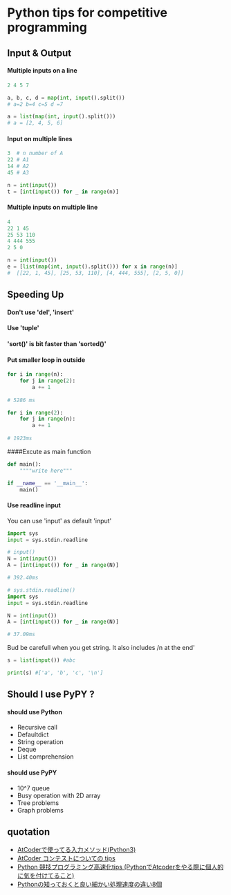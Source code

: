# Python tips for competitive programming

## Input & Output
#### Multiple inputs on a line
```python
2 4 5 7
```
```python
a, b, c, d = map(int, input().split())
# a=2 b=4 c=5 d =7

a = list(map(int, input().split()))
# a = [2, 4, 5, 6] 
```
#### Input on multiple lines
```python
3  # n number of A
22 # A1 
14 # A2
45 # A3
```
```python
n = int(input()) 
t = [int(input()) for _ in range(n)] 
```

#### Multiple inputs on multiple line
```python
4
22 1 45
25 53 110
4 444 555
2 5 0
```
```python
n = int(input())
e = [list(map(int, input().split())) for x in range(n)] 
#  [[22, 1, 45], [25, 53, 110], [4, 444, 555], [2, 5, 0]]
```
## Speeding Up
#### Don't use 'del', 'insert'
#### Use 'tuple'
#### 'sort()' is bit faster than 'sorted()'
#### Put smaller loop in outside
```python
for i in range(n):
    for j in range(2):
        a += 1
        
# 5286 ms
```
```python
for i in range(2):
    for j in range(n):
        a += 1 
        
# 1923ms
```
####Excute as main function
```python
def main():
    """"write here"""

if __name__ == '__main__':
    main()
```


#### Use readline input

You can use 'input' as default 'input'
```python
import sys
input = sys.stdin.readline
```
```python
# input()
N = int(input())
A = [int(input()) for _ in range(N)]

# 392.40ms
```

```python
# sys.stdin.readline()
import sys
input = sys.stdin.readline

N = int(input())
A = [int(input()) for _ in range(N)]

# 37.09ms
```
Bud be carefull when you get string. It also includes /n at the end'
```python
s = list(input()) #abc

print(s) #['a', 'b', 'c', '\n']
```

## Should I use PyPY ?
#### should use Python
- Recursive call
- Defaultdict
- String operation
- Deque
- List comprehension

####  should use PyPY
- 10^7 queue
- Busy operation with 2D array
- Tree problems
- Graph problems
## quotation
- [AtCoderで使ってる入力メソッド(Python3)](https://qiita.com/fmhr/items/77fc453e2fb1bc02e392)
- [AtCoder コンテストについての tips](https://qiita.com/drken/items/8a6f139158cde8a61dce)
- [Python 競技プログラミング高速化tips (PythonでAtcoderをやる際に個人的に気を付けてること)](https://juppy.hatenablog.com/entry/2019/06/14/Python_%E7%AB%B6%E6%8A%80%E3%83%97%E3%83%AD%E3%82%B0%E3%83%A9%E3%83%9F%E3%83%B3%E3%82%B0%E9%AB%98%E9%80%9F%E5%8C%96tips_%28Python%E3%81%A7Atcoder%E3%82%92%E3%82%84%E3%82%8B%E9%9A%9B%E3%81%AB%E5%80%8B)
- [Pythonの知っておくと良い細かい処理速度の違い8個](https://www.kumilog.net/entry/python-speed-comp)
